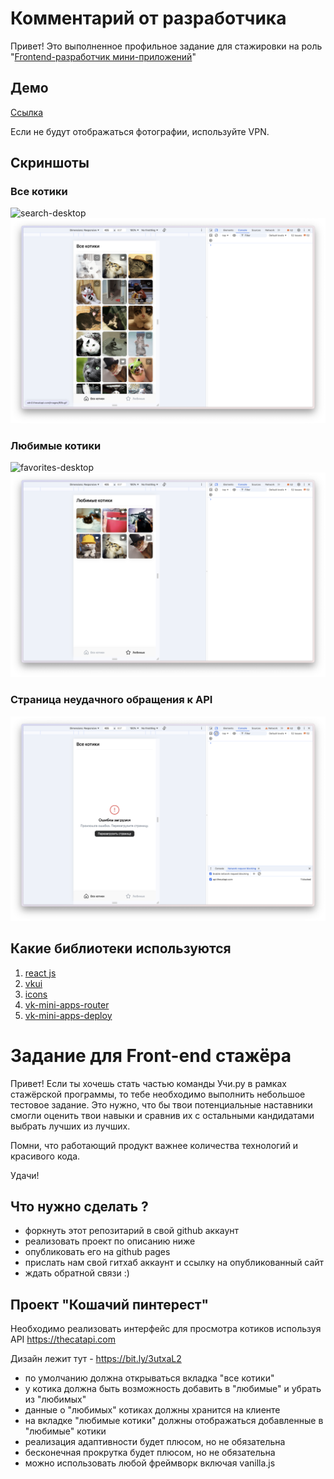 # Комментарий от разработчика

Привет! Это выполненное профильное задание для стажировки на роль "[Frontend-разработчик мини-приложений](https://internship.vk.company/vacancy/1057)"

## Демо
[Ссылка](https://prod-app52936580-a2a6271475a9.pages-ac.vk-apps.com/index.html)

Если не будут отображаться фотографии, используйте VPN.

## Скриншоты

### Все котики
![search-desktop](./screenshots/search-desktop.png)
![search-mobile](./screenshots/search-mobile.png)

### Любимые котики
![favorites-desktop](./screenshots/favorites-desktop.png)
![favorites-mobile](./screenshots/favorites-mobile.png)

### Страница неудачного обращения к API
![favorites-desktop](./screenshots/error-fetch-mobile.png)

## Какие библиотеки используются
1. [react js](https://react.dev/)
2. [vkui](https://dev.vk.com/ru/libraries/vkui)
3. [icons](https://github.com/VKCOM/icons)
4. [vk-mini-apps-router](https://dev.vk.com/ru/libraries/router)
5. [vk-mini-apps-deploy](https://github.com/VKCOM/vk-miniapps-deploy)

# Задание для Front-end стажёра

Привет! Если ты хочешь стать частью команды Учи.ру в рамках стажёрской программы, 
то тебе необходимо выполнить небольшое тестовое задание. Это нужно, что бы твои 
потенциальные наставники смогли оценить твои навыки и сравнив их с остальными
кандидатами выбрать лучших из лучших. 

Помни, что работающий продукт важнее количества технологий и красивого кода. 

Удачи!

## Что нужно сделать ?

- форкнуть этот репозитарий в свой github аккаунт
- реализовать проект по описанию ниже
- опубликовать его на github pages
- прислать нам свой гитхаб аккаунт и ссылку на опубликованный сайт
- ждать обратной связи :)

## Проект "Кошачий пинтерест"

Необходимо реализовать интерфейс для просмотра котиков используя API https://thecatapi.com

Дизайн лежит тут - https://bit.ly/3utxaL2

- по умолчанию должна открываться вкладка "все котики"
- у котика должна быть возможность добавить в "любимые" и убрать из "любимых"
- данные о "любимых" котиках должны хранится на клиенте
- на вкладке "любимые котики" должны отображаться добавленные в "любимые" котики
- реализация адаптивности будет плюсом, но не обязательна
- бесконечная прокрутка будет плюсом, но не обязательна
- можно использовать любой фреймворк включая vanilla.js
